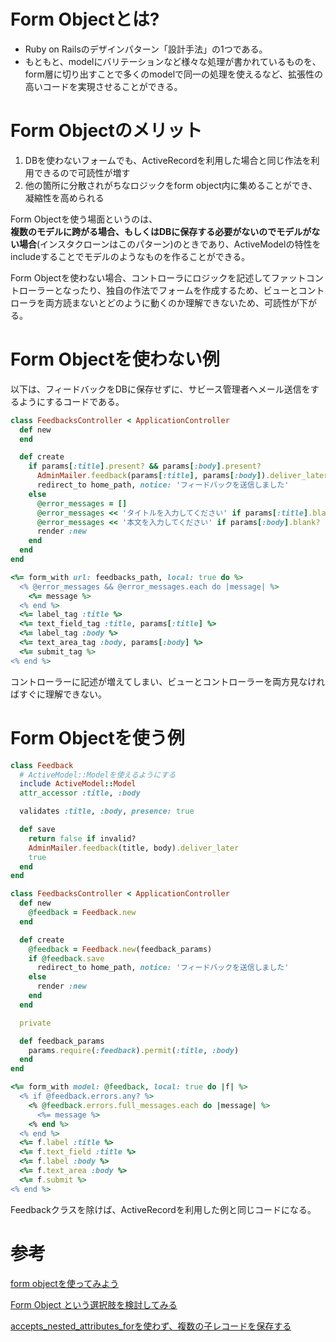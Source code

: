 # Form Objectとは?
- Ruby on Railsのデザインパターン「設計手法」の1つである。  
- もともと、modelにバリテーションなど様々な処理が書かれているものを、form層に切り出すことで多くのmodelで同一の処理を使えるなど、拡張性の高いコードを実現させることができる。

# Form Objectのメリット
1. DBを使わないフォームでも、ActiveRecordを利用した場合と同じ作法を利用できるので可読性が増す
2. 他の箇所に分散されがちなロジックをform object内に集めることができ、凝縮性を高められる

Form Objectを使う場面というのは、  
**複数のモデルに跨がる場合、もしくはDBに保存する必要がないのでモデルがない場合**(インスタクローンはこのパターン)のときであり、ActiveModelの特性をincludeすることでモデルのようなものを作ることができる。

Form Objectを使わない場合、コントローラにロジックを記述してファットコントローラーとなったり、独自の作法でフォームを作成するため、ビューとコントローラを両方読まないとどのように動くのか理解できないため、可読性が下がる。  

# Form Objectを使わない例

以下は、フィードバックをDBに保存せずに、サビース管理者へメール送信をするようにするコードである。
```ruby
class FeedbacksController < ApplicationController
  def new
  end

  def create
    if params[:title].present? && params[:body].present?
      AdminMailer.feedback(params[:title], params[:body]).deliver_later
      redirect_to home_path, notice: 'フィードバックを送信しました'
    else
      @error_messages = []
      @error_messages << 'タイトルを入力してください' if params[:title].blank?
      @error_messages << '本文を入力してください' if params[:body].blank?
      render :new
    end
  end
end
```

```ruby
<%= form_with url: feedbacks_path, local: true do %>
  <% @error_messages && @error_messages.each do |message| %>
    <%= message %>
  <% end %>
  <%= label_tag :title %>
  <%= text_field_tag :title, params[:title] %>
  <%= label_tag :body %>
  <%= text_area_tag :body, params[:body] %>
  <%= submit_tag %>
<% end %>
```
コントローラーに記述が増えてしまい、ビューとコントローラーを両方見なければすぐに理解できない。

# Form Objectを使う例

```ruby
class Feedback
  # ActiveModel::Modelを使えるようにする
  include ActiveModel::Model
  attr_accessor :title, :body

  validates :title, :body, presence: true

  def save
    return false if invalid?
    AdminMailer.feedback(title, body).deliver_later
    true
  end
end

class FeedbacksController < ApplicationController
  def new
    @feedback = Feedback.new
  end

  def create
    @feedback = Feedback.new(feedback_params)
    if @feedback.save
      redirect_to home_path, notice: 'フィードバックを送信しました'
    else
      render :new
    end
  end

  private

  def feedback_params
    params.require(:feedback).permit(:title, :body)
  end
end
```
```ruby
<%= form_with model: @feedback, local: true do |f| %>
  <% if @feedback.errors.any? %>
    <% @feedback.errors.full_messages.each do |message| %>
      <%= message %>
    <% end %>
  <% end %>
  <%= f.label :title %>
  <%= f.text_field :title %>
  <%= f.label :body %>
  <%= f.text_area :body %>
  <%= f.submit %>
<% end %>
```
Feedbackクラスを除けば、ActiveRecordを利用した例と同じコードになる。

# 参考

[form objectを使ってみよう](https://tech.medpeer.co.jp/entry/2017/05/09/070758)

[Form Object という選択肢を検討してみる](https://www.fundely.co.jp/blog/tech/2020/04/08/180009/)

[accepts_nested_attributes_forを使わず、複数の子レコードを保存する](https://moneyforward.com/engineers_blog/2018/12/15/formobject/)
